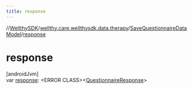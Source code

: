 ```yaml
---
title: response
---
```

//[WellthySDK](../../../index.html)/[wellthy.care.wellthysdk.data.therapy](../index.html)/[SaveQuestionnaireDataModel](index.html)/[response](response.html)



# response



[androidJvm]\
var [response](response.html): &lt;ERROR CLASS&gt;&lt;[QuestionnaireResponse](../-questionnaire-response/index.html)&gt;




